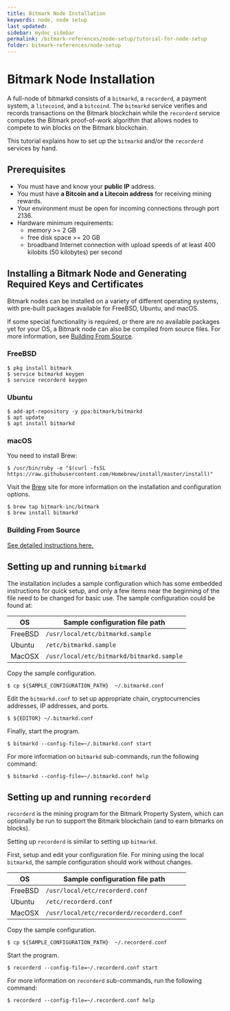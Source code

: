 ```yaml
---
title: Bitmark Node Installation
keywords: node, node setup
last_updated: 
sidebar: mydoc_sidebar
permalink: /bitmark-references/node-setup/tutorial-for-node-setup
folder: bitmark-references/node-setup
---
```


#  Bitmark Node Installation

A full-node of bitmarkd consists of a `bitmarkd`, a `recorderd`, a payment system, a `litecoind`, and a `bitcoind`. The `bitmarkd` service  verifies and records transactions on the Bitmark blockchain while the `recorderd` service computes the Bitmark proof-of-work algorithm that allows nodes to compete to win blocks on the Bitmark blockchain. 

This tutorial explains how to set up the `bitmarkd` and/or the `recorderd` services by hand.

## Prerequisites

+ You must have and know your **public IP** address.
+ You must have **a Bitcoin and a Litecoin address** for receiving mining rewards.
+ Your environment must be open for incoming connections through port 2136.
+ Hardware minimum requirements:
    - memory >= 2 GB
    - free disk space >= 20 GB
    - broadband Internet connection with upload speeds of at least 400 kilobits (50 kilobytes) per second

## Installing a Bitmark Node and Generating Required Keys and Certificates

Bitmark nodes can be installed on a variety of different operating systems, with pre-built packages available for FreeBSD, Ubuntu, and macOS.

If some special functionality is required, or there are no available packages yet for your OS, a Bitmark node can also be compiled from source files. For more information, see [Building From Source](###-Building-From-Source).

### FreeBSD

```shell
$ pkg install bitmark
$ service bitmarkd keygen
$ service recorderd keygen
```

### Ubuntu

```shell
$ add-apt-repository -y ppa:bitmark/bitmarkd
$ apt update
$ apt install bitmarkd
```

### macOS

You need to install Brew:

```shell
$ /usr/bin/ruby -e "$(curl -fsSL https://raw.githubusercontent.com/Homebrew/install/master/install)"
```

Visit the [Brew](https://brew.sh/) site for more information on the installation and configuration options.

```shell
$ brew tap bitmark-inc/bitmark
$ brew install bitmarkd
```

### Building From Source

[See detailed instructions here.](https://github.com/bitmark-inc/bitmarkd#operating-system-specific-setup-commands)

## Setting up and running `bitmarkd`

The installation includes a sample configuration which has some embedded instructions for quick setup, and only a few items near the beginning of the file need to be changed for basic use. The sample configuration could be found at:

| OS      | Sample configuration file path            |
|---------|-------------------------------------------|
| FreeBSD | `/usr/local/etc/bitmarkd.sample`          |
| Ubuntu  | `/etc/bitmarkd.sample`                    |
| MacOSX  | `/usr/local/etc/bitmarkd/bitmarkd.sample` |

Copy the sample configuration.

```shell
$ cp ${SAMPLE_CONFIGURATION_PATH}  ~/.bitmarkd.conf
```

Edit the `bitmarkd.conf` to set up appropriate chain, cryptocurrencies addresses, IP addresses, and ports.

```shell	
$ ${EDITOR} ~/.bitmarkd.conf	
```

Finally, start the program.

```
$ bitmarkd --config-file=~/.bitmarkd.conf start
```

For more information on `bitmarkd` sub-commands, run the following command:
```
$ bitmarkd --config-file=~/.bitmarkd.conf help
```

## Setting up and running `recorderd`

`recorderd` is the mining program for the Bitmark Property System, which can optionally be run to support the Bitmark blockchain (and to earn bitmarks on blocks). 

Setting up `recorderd` is similar to setting up `bitmarkd`.

First, setup and edit your configuration file. For mining using the local `bitmarkd`, the sample configuration should work without changes.

| OS      | Sample configuration file path            |
|---------|-------------------------------------------|
| FreeBSD | `/usr/local/etc/recorderd.conf`           |
| Ubuntu  | `/etc/recorderd.conf`                     |
| MacOSX  | `/usr/local/etc/recorderd/recorderd.conf` |

Copy the sample configuration.

```shell
$ cp ${SAMPLE_CONFIGURATION_PATH}  ~/.recorderd.conf
```

Start the program.

```
$ recorderd --config-file=~/.recorderd.conf start
```

For more information on `recorderd` sub-commands, run the following command:

```
$ recorderd --config-file=~/.recorderd.conf help
```
